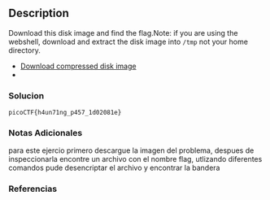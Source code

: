 ## Description
Download this disk image and find the flag.Note: if you are using the webshell, download and extract the disk image into `/tmp` not your home directory.

- [Download compressed disk image](https://artifacts.picoctf.net/c/214/disk.flag.img.gz)
- 
### Solucion

```
picoCTF{h4un71ng_p457_1d02081e}
```
### Notas Adicionales
para este ejercio primero descargue la imagen del problema, despues de inspeccionarla encontre un archivo con el nombre flag, utlizando diferentes comandos pude desencriptar el archivo y encontrar la bandera 

### Referencias